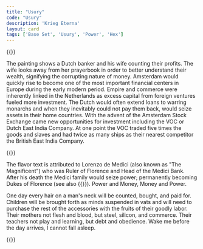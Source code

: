 ```yaml
---
title: "Usury"
code: "Usury"
description: 'Krieg Eterna'
layout: card
tags: ['Base Set', 'Usury', 'Power', 'Hex']
---
```

{{<card-detail-page title="Usury" artwork="The Moneylender and his Wife by Quinten Metsys (1514)">}}
<p>
The painting shows a Dutch banker and his wife counting their profits. The wife looks away from her prayerbook in order to better understand their wealth, signifying the corrupting nature of money. Amsterdam would quickly rise to become one of the most important financial centers in Europe during the early modern period. Empire and commerce were inherently linked in the Netherlands as excess capital from foreign ventures fueled more investment. The Dutch would often extend loans to warring monarchs and when they inevitably could not pay them back, would seize assets in their home countries. With the advent of the Amsterdam Stock Exchange came new opportunities for investment including the VOC or Dutch East India Company. At one point the VOC traded five times the goods and slaves and had twice as many ships as their nearest competitor the British East India Company.
</p>
{{<card-detail-image file="stock-exchange.jpg" caption="The courtyard of the Beurs in Amsterdam by Emanuel de Witte (1653)">}}
<p>
The flavor text is attributed to Lorenzo de Medici (also known as "The Magnificent") who was Ruler of Florence and Head of the Medici Bank. After his death the Medici family would seize power; permanently becoming Dukes of Florence (see also {{<cardlink name="Pike" code="pike">}}). Power and Money, Money and Power.
</p>
<p>
One day every hair on a man's neck will be counted, bought, and paid for. Children will be brought forth as minds suspended in vats and will need to purchase the rest of the accessories with the fruits of their goodly labor. Their mothers not flesh and blood, but steel, silicon, and commerce. Their teachers not play and learning, but debt and obedience. Wake me before the day arrives, I cannot fall asleep.
</p>
{{</card-detail-page>}}